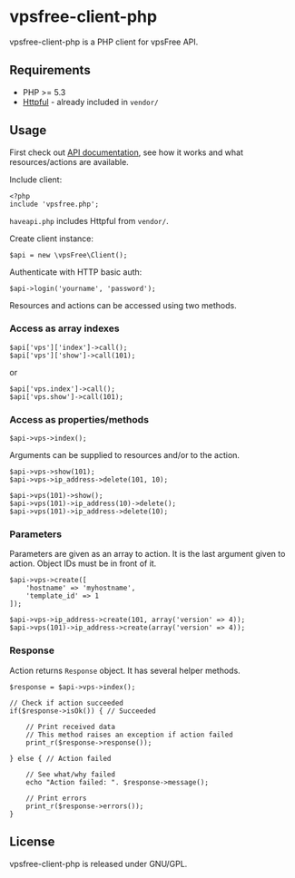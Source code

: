 vpsfree-client-php
==================

vpsfree-client-php is a PHP client for vpsFree API.

Requirements
------------
 - PHP >= 5.3
 - [Httpful](http://phphttpclient.com/) - already included in `vendor/`

Usage
-----

First check out [API documentation](https://api.vpsfree.cz), see how it works and what resources/actions
are available.

Include client:

	<?php
	include 'vpsfree.php';

`haveapi.php` includes Httpful from `vendor/`.

Create client instance:

	$api = new \vpsFree\Client();

Authenticate with HTTP basic auth:

	$api->login('yourname', 'password');

Resources and actions can be accessed using two methods.

### Access as array indexes

	$api['vps']['index']->call();
	$api['vps']['show']->call(101);

or

	$api['vps.index']->call();
	$api['vps.show']->call(101);

### Access as properties/methods

	$api->vps->index();

Arguments can be supplied to resources and/or to the action.

	$api->vps->show(101);
	$api->vps->ip_address->delete(101, 10);

	$api->vps(101)->show();
	$api->vps(101)->ip_address(10)->delete();
	$api->vps(101)->ip_address->delete(10);

### Parameters
Parameters are given as an array to action. It is the last argument given to action.
Object IDs must be in front of it.

	$api->vps->create([
		'hostname' => 'myhostname',
		'template_id' => 1
	]);

	$api->vps->ip_address->create(101, array('version' => 4));
	$api->vps(101)->ip_address->create(array('version' => 4));

### Response
Action returns `Response` object. It has several helper methods.

	$response = $api->vps->index();
	
	// Check if action succeeded
	if($response->isOk()) { // Succeeded
		
		// Print received data
		// This method raises an exception if action failed
		print_r($response->response());
		
	} else { // Action failed
		
		// See what/why failed
		echo "Action failed: ". $response->message(); 
		
		// Print errors
		print_r($response->errors());
	}

License
-------
vpsfree-client-php is released under GNU/GPL.
